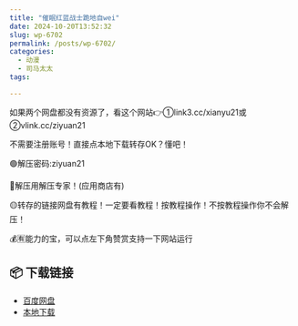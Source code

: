 ```yaml
---
title: "催眠红蓝战士跪地自wei"
date: 2024-10-20T13:52:32
slug: wp-6702
permalink: /posts/wp-6702/
categories:
  - 动漫
  - 司马太太
tags:

---
```


如果两个网盘都没有资源了，看这个网站👉①link3.cc/xianyu21或②vlink.cc/ziyuan21

不需要注册账号！直接点本地下载转存OK？懂吧！

🟢解压密码:ziyuan21

🔵解压用解压专家！(应用商店有)

🟡转存的链接网盘有教程！一定要看教程！按教程操作！不按教程操作你不会解压！

💰🈶能力的宝，可以点左下角赞赏支持一下网站运行

## 📦 下载链接
- [百度网盘](https://blziyuan21.com/pay-download/6702?key=9836e93191&down_id=0)
- [本地下载](https://blziyuan21.com/pay-download/6702?key=9836e93191&down_id=1)

